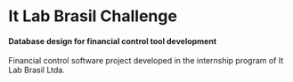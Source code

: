 # It Lab Brasil Challenge



#### Database design for financial control tool development



Financial control software project developed in the internship program of It Lab Brasil Ltda.

